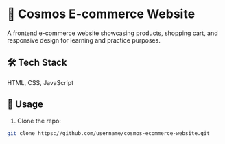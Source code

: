 # 🛒 Cosmos E-commerce Website

A frontend e-commerce website showcasing products, shopping cart, and responsive design for learning and practice purposes.

## 🛠️ Tech Stack
HTML, CSS, JavaScript

## 🚀 Usage
1. Clone the repo:  
```bash
git clone https://github.com/username/cosmos-ecommerce-website.git
